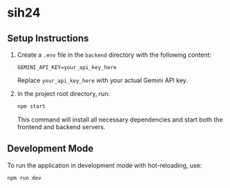 # sih24

## Setup Instructions

1. Create a `.env` file in the `backend` directory with the following content:
   ```
   GEMINI_API_KEY=your_api_key_here
   ```
   Replace `your_api_key_here` with your actual Gemini API key.

2. In the project root directory, run:
   ```bash
   npm start
   ```
   This command will install all necessary dependencies and start both the frontend and backend servers.

## Development Mode
To run the application in development mode with hot-reloading, use:

```bash
npm run dev
```
